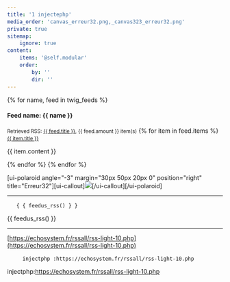 ```yaml
---
title: '1 injectephp'
media_order: 'canvas_erreur32.png,_canvas323_erreur32.png'
private: true
sitemap:
    ignore: true
content:
    items: '@self.modular'
    order:
        by: ''
        dir: ''
---
```



 {% for name, feed in twig_feeds %}
#### Feed name: {{ name }}
<small>Retrieved RSS: <a href="{{ feed.source }}">{{ feed.title }}</a>, {{ feed.amount }} item(s)</small>
{% for item in feed.items %}
 <small><a href="{{ item.url }}">{{ item.title }}</a></small>
<p>{{ item.content }}</p>
{% endfor %}
{% endfor %}

 [ui-polaroid angle="-3" margin="30px 50px 20px 0" position="right" title="Erreur32"][ui-callout]<img src="![](_canvas323_erreur32.png)">[/ui-callout][/ui-polaroid]

-----------------------

       { { feedus_rss() } }
       
 {{ feedus_rss() }}

-------------------------
 [https://echosystem.fr/rssall/rss-light-10.php](https://echosystem.fr/rssall/rss-light-10.php)
 
         injectphp :https://echosystem.fr/rssall/rss-light-10.php
      
injectphp:https://echosystem.fr/rssall/rss-light-10.php

